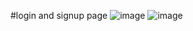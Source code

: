 #login and signup page
![image](https://github.com/digeesh038/login-signup-react/assets/142462750/05d2a85b-be12-4465-a459-87558488b829)
![image](https://github.com/digeesh038/login-signup-react/assets/142462750/6946acf1-a092-482f-ac08-5cf0f283d2e1)

